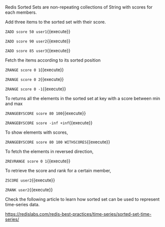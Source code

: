Redis Sorted Sets are non-repeating collections of String with scores for each members.

Add three items to the sorted set with their score.

`ZADD score 50 user1`{{execute}}

`ZADD score 90 user2`{{execute}}

`ZADD score 85 user3`{{execute}}



Fetch the items according to its sorted position

`ZRANGE score 0 1`{{execute}}

`ZRANGE score 0 2`{{execute}}

`ZRANGE score 0 -1`{{execute}}

To returns all the elements in the sorted set at key with a score between min and max

`ZRANGEBYSCORE score 80 100`{{execute}}

`ZRANGEBYSCORE score -inf +inf`{{execute}}

To show elements with scores,

`ZRANGEBYSCORE score 80 100 WITHSCORES`{{execute}}


To fetch the elements in reversed direction, 

`ZREVRANGE score 0 1`{{execute}}

To retrieve the score and rank for a certain member,

`ZSCORE user2`{{execute}}

`ZRANK user2`{{execute}}


Check the following article to learn how sorted set can be used to represent time-series data.

https://redislabs.com/redis-best-practices/time-series/sorted-set-time-series/


